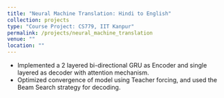 ```yaml
---
title: "Neural Machine Translation: Hindi to English"
collection: projects
type: "Course Project: CS779, IIT Kanpur"
permalink: /projects/neural_machine_translation
venue: ""
location: ""
---
```


- Implemented a 2 layered bi-directional GRU as Encoder and single layered as decoder with attention mechanism.
- Optimized convergence of model using Teacher forcing, and used the Beam Search strategy for decoding.
